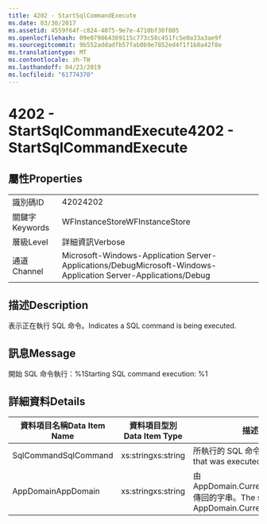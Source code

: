 ```yaml
---
title: 4202 - StartSqlCommandExecute
ms.date: 03/30/2017
ms.assetid: 4559f64f-c824-4075-9e7e-4710bf30f805
ms.openlocfilehash: 09e079864369115c773c58c451fc5e0a33a3ae9f
ms.sourcegitcommit: 9b552addadfb57fab0b9e7852ed4f1f1b8a42f8e
ms.translationtype: MT
ms.contentlocale: zh-TW
ms.lasthandoff: 04/23/2019
ms.locfileid: "61774370"
---
```

# <a name="4202---startsqlcommandexecute"></a><span data-ttu-id="f316b-102">4202 - StartSqlCommandExecute</span><span class="sxs-lookup"><span data-stu-id="f316b-102">4202 - StartSqlCommandExecute</span></span>
## <a name="properties"></a><span data-ttu-id="f316b-103">屬性</span><span class="sxs-lookup"><span data-stu-id="f316b-103">Properties</span></span>  
  
|||  
|-|-|  
|<span data-ttu-id="f316b-104">識別碼</span><span class="sxs-lookup"><span data-stu-id="f316b-104">ID</span></span>|<span data-ttu-id="f316b-105">4202</span><span class="sxs-lookup"><span data-stu-id="f316b-105">4202</span></span>|  
|<span data-ttu-id="f316b-106">關鍵字</span><span class="sxs-lookup"><span data-stu-id="f316b-106">Keywords</span></span>|<span data-ttu-id="f316b-107">WFInstanceStore</span><span class="sxs-lookup"><span data-stu-id="f316b-107">WFInstanceStore</span></span>|  
|<span data-ttu-id="f316b-108">層級</span><span class="sxs-lookup"><span data-stu-id="f316b-108">Level</span></span>|<span data-ttu-id="f316b-109">詳細資訊</span><span class="sxs-lookup"><span data-stu-id="f316b-109">Verbose</span></span>|  
|<span data-ttu-id="f316b-110">通道</span><span class="sxs-lookup"><span data-stu-id="f316b-110">Channel</span></span>|<span data-ttu-id="f316b-111">Microsoft-Windows-Application Server-Applications/Debug</span><span class="sxs-lookup"><span data-stu-id="f316b-111">Microsoft-Windows-Application Server-Applications/Debug</span></span>|  
  
## <a name="description"></a><span data-ttu-id="f316b-112">描述</span><span class="sxs-lookup"><span data-stu-id="f316b-112">Description</span></span>  
 <span data-ttu-id="f316b-113">表示正在執行 SQL 命令。</span><span class="sxs-lookup"><span data-stu-id="f316b-113">Indicates a SQL command is being executed.</span></span>  
  
## <a name="message"></a><span data-ttu-id="f316b-114">訊息</span><span class="sxs-lookup"><span data-stu-id="f316b-114">Message</span></span>  
 <span data-ttu-id="f316b-115">開始 SQL 命令執行：%1</span><span class="sxs-lookup"><span data-stu-id="f316b-115">Starting SQL command execution: %1</span></span>  
  
## <a name="details"></a><span data-ttu-id="f316b-116">詳細資料</span><span class="sxs-lookup"><span data-stu-id="f316b-116">Details</span></span>  
  
|<span data-ttu-id="f316b-117">資料項目名稱</span><span class="sxs-lookup"><span data-stu-id="f316b-117">Data Item Name</span></span>|<span data-ttu-id="f316b-118">資料項目型別</span><span class="sxs-lookup"><span data-stu-id="f316b-118">Data Item Type</span></span>|<span data-ttu-id="f316b-119">描述</span><span class="sxs-lookup"><span data-stu-id="f316b-119">Description</span></span>|  
|--------------------|--------------------|-----------------|  
|<span data-ttu-id="f316b-120">SqlCommand</span><span class="sxs-lookup"><span data-stu-id="f316b-120">SqlCommand</span></span>|<span data-ttu-id="f316b-121">xs:string</span><span class="sxs-lookup"><span data-stu-id="f316b-121">xs:string</span></span>|<span data-ttu-id="f316b-122">所執行的 SQL 命令。</span><span class="sxs-lookup"><span data-stu-id="f316b-122">The SQL command that was executed.</span></span>|  
|<span data-ttu-id="f316b-123">AppDomain</span><span class="sxs-lookup"><span data-stu-id="f316b-123">AppDomain</span></span>|<span data-ttu-id="f316b-124">xs:string</span><span class="sxs-lookup"><span data-stu-id="f316b-124">xs:string</span></span>|<span data-ttu-id="f316b-125">由 AppDomain.CurrentDomain.FriendlyName 傳回的字串。</span><span class="sxs-lookup"><span data-stu-id="f316b-125">The string returned by AppDomain.CurrentDomain.FriendlyName.</span></span>|
